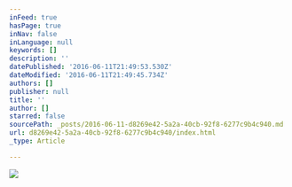 ```yaml
---
inFeed: true
hasPage: true
inNav: false
inLanguage: null
keywords: []
description: ''
datePublished: '2016-06-11T21:49:53.530Z'
dateModified: '2016-06-11T21:49:45.734Z'
authors: []
publisher: null
title: ''
author: []
starred: false
sourcePath: _posts/2016-06-11-d8269e42-5a2a-40cb-92f8-6277c9b4c940.md
url: d8269e42-5a2a-40cb-92f8-6277c9b4c940/index.html
_type: Article

---
```

![](https://the-grid-user-content.s3-us-west-2.amazonaws.com/246d1a8f-efeb-48ba-9243-ef1f3581f99e.jpg)